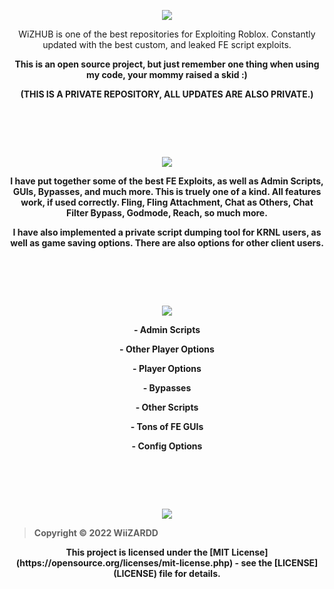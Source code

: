 <p align="center">
	<tr>
		<td align="center" style="padding=0;width=50%;">
			<img src="https://i.imgur.com/4hNzvpT.png" />
		</td>
	</tr>
	<tr>

<p align="center">
WiZHUB is one of the best repositories for Exploiting Roblox. Constantly updated with the best custom, and leaked FE script exploits.
<p align="center">
	<p align="center">
<b>This is an open source project, but just remember one thing when using my code, your mommy raised a skid :)<b>
<p align="center">
(THIS IS A PRIVATE REPOSITORY, ALL UPDATES ARE ALSO PRIVATE.)

#  ‍ 	
		
<p align="center">
	<tr>
		<td align="center" style="padding=0;width=50%;">
			<img src="https://i.imgur.com/Rn8ldyw.png" />
		</td>
	</tr>
	<tr>
		
<p align="center">
I have put together some of the best FE Exploits, as well as Admin Scripts, GUIs, Bypasses, and much more. This is truely one of a kind.
All features work, if used correctly. Fling, Fling Attachment, Chat as Others, Chat Filter Bypass, Godmode, Reach, so much more.
<p align="center">
I have also implemented a private script dumping tool for KRNL users, as well as game saving options. There are also options for other client users.
		
#  ‍ 
		
<p align="center">
	<tr>
		<td align="center" style="padding=0;width=50%;">
			<img src="https://i.imgur.com/tHfFwdm.png" />
		</td>
	</tr>
	<tr>

<p align="center">
- Admin Scripts

<p align="center">
- Other Player Options
	
<p align="center">
- Player Options
	
<p align="center">
- Bypasses

<p align="center">
- Other Scripts

<p align="center">
- Tons of FE GUIs

<p align="center">
- Config Options
		
#  ‍ 	

<p align="center">
	<tr>
		<td align="center" style="padding=0;width=50%;">
			<img src="https://i.imgur.com/Yu4jNdt.png" />
		</td>
	</tr>
	<tr>
	
> Copyright © 2022 WiiZARDD

<p align="center">
This project is licensed under the [MIT License](https://opensource.org/licenses/mit-license.php) - see the [LICENSE](LICENSE) file for details.

